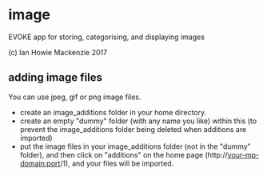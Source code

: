 # image

EVOKE app for storing, categorising, and displaying images

(c) Ian Howie Mackenzie 2017


adding image files
--
You can use jpeg, gif or png image files.
- create an image_additions folder in your home directory.
- create an empty "dummy" folder (with any name you like) within this (to prevent the image_additions folder being deleted when additions are imported)
- put the image files in your image_additions folder (not in the "dummy" folder), and then click on "additions" on the home page (http://<your-mp-domain:port>/1), and your files will be imported.